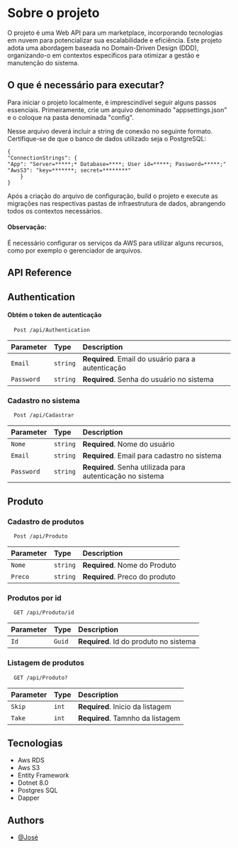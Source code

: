 # Sobre o projeto

O projeto é uma Web API para um marketplace, incorporando tecnologias em nuvem para potencializar sua escalabilidade e eficiência. 
Este projeto adota uma abordagem baseada no Domain-Driven Design (DDD), organizando-o em contextos específicos 
para otimizar a gestão e manutenção do sistema.

## O que é necessário para executar?

Para iniciar o projeto localmente, é imprescindível seguir alguns passos essenciais. Primeiramente, 
crie um arquivo denominado "appsettings.json" e o coloque na pasta denominada "config".

Nesse arquivo deverá incluir a string de conexão no seguinte formato. Certifique-se 
de que o banco de dados utilizado seja o PostgreSQL:
```
{
"ConnectionStrings": {
"App": "Server=*****;* Database=****; User id=*****; Password=*****;"
"AwsS3": "key=*******; secret=********"
    }
}
```

Após a criação do arquivo de configuração, build o projeto e  execute as migrações nas respectivas pastas de 
infraestrutura de dados, abrangendo todos os contextos necessários.

#### Observação: 
É necessário configurar os serviços da AWS para utilizar alguns recursos, como por exemplo 
o gerenciador de arquivos.

## API Reference

## Authentication

#### Obtém o token de autenticação

```http
  Post /api/Authentication
```

| Parameter  | Type     | Description                                        |
|:-----------|:---------|:---------------------------------------------------|
| `Email`    | `string` | **Required**. Email do usuário para a autenticação |
| `Password` | `string` | **Required**. Senha do usuário no sistema          |

### Cadastro no sistema

```http
  Post /api/Cadastrar
```

| Parameter  | Type     | Description                                                |
|:-----------|:---------|:-----------------------------------------------------------|
| `Nome`     | `string` | **Required**. Nome do usuário                              |
| `Email`    | `string` | **Required**. Email para cadastro no sistema               |
| `Password` | `string` | **Required**. Senha utilizada para autenticação no sistema |

## Produto

### Cadastro de produtos
```http
  Post /api/Produto
```

| Parameter | Type     | Description                    |
|:----------|:---------|:-------------------------------|
| `Nome`    | `string` | **Required**. Nome do Produto  |
| `Preco`   | `string` | **Required**. Preco do produto |

### Produtos por id
```http
  GET /api/Produto/id
```

| Parameter | Type     | Description                            |
|:----------|:---------|:---------------------------------------|
| `Id`      | `Guid`   | **Required**. Id do produto no sistema |

### Listagem de produtos
```http
  GET /api/Produto?
```

| Parameter | Type  | Description                      |
|:----------|:------|:---------------------------------|
| `Skip`    | `int` | **Required**. Inicio da listagem |
| `Take`    | `int` | **Required**. Tamnho da listagem |

## Tecnologias

* Aws RDS
* Aws S3
* Entity Framework
* Dotnet 8.0
* Postgres SQL
* Dapper

## Authors

- [@José](https://github.com/Regulus01)
